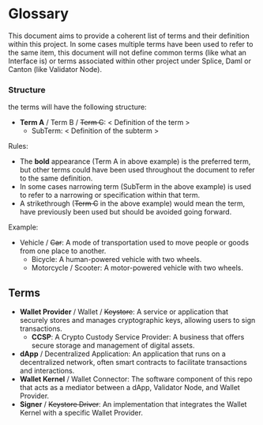 # Glossary

This document aims to provide a coherent list of terms and their definition within this project. In some cases multiple terms have been used to refer to the same item, this document will not define common terms (like what an Interface is) or terms associated within other project under Splice, Daml or Canton (like Validator Node).

### Structure

the terms will have the following structure:

- **Term A** / Term B / ~~Term C~~: < Definition of the term >
    - SubTerm: < Definition of the subterm >

Rules:

- The **bold** appearance (Term A in above example) is the preferred term, but other terms could have been used throughout the document to refer to the same definition.
- In some cases narrowing term (SubTerm in the above example) is used to refer to a narrowing or specification within that term.
- A strikethrough (~~Term C~~ in the above example) would mean the term, have previously been used but should be avoided going forward.

Example:

- Vehicle / ~~Car~~: A mode of transportation used to move people or goods from one place to another.
    - Bicycle: A human-powered vehicle with two wheels.
    - Motorcycle / Scooter: A motor-powered vehicle with two wheels.

## Terms

- **Wallet Provider** / Wallet / ~~Keystore~~: A service or application that securely stores and manages cryptographic keys, allowing users to sign transactions.
    - **CCSP**: A Crypto Custody Service Provider: A business that offers secure storage and management of digital assets.
- **dApp** / Decentralized Application: An application that runs on a decentralized network, often smart contracts to facilitate transactions and interactions.
- **Wallet Kernel** / Wallet Connector: The software component of this repo that acts as a mediator between a dApp, Validator Node, and Wallet Provider.
- **Signer** / ~~Keystore Driver~~: An implementation that integrates the Wallet Kernel with a specific Wallet Provider.
